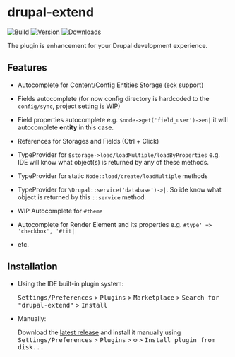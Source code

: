 # drupal-extend

![Build](https://github.com/nvelychenko/drupal-extend/workflows/Build/badge.svg)
[![Version](https://img.shields.io/jetbrains/plugin/v/23474-drupal-extend.svg)](https://plugins.jetbrains.com/plugin/23474-drupal-extend)
[![Downloads](https://img.shields.io/jetbrains/plugin/d/23474-drupal-extend.svg)](https://plugins.jetbrains.com/plugin/23474-drupal-extend)

The plugin is enhancement for your Drupal development experience.

## Features
* Autocomplete for Content/Config Entities Storage (eck support)

* Fields autocomplete (for now config directory is hardcoded to the `config/sync`, project setting is WIP)

* Field properties autocomplete e.g. `$node->get('field_user')->en|` it will autocomplete **entity** in this case.

* References for Storages and Fields (Ctrl + Click)

* TypeProvider for `$storage->load/loadMultiple/loadByProperties` e.g. IDE will know what object(s) is returned by any of these methods.

* TypeProvider for static `Node::load/create/loadMultiple` methods

* TypeProvider for `\Drupal::service('database')->|`. So ide know what object is returned by this `::service` method.

* WIP Autocomplete for `#theme`

* Autocomplete for Render Element and its properties e.g. `#type' => 'checkbox', '#tit|`

* etc.

## Installation

- Using the IDE built-in plugin system:
  
  <kbd>Settings/Preferences</kbd> > <kbd>Plugins</kbd> > <kbd>Marketplace</kbd> > <kbd>Search for "drupal-extend"</kbd> >
  <kbd>Install</kbd>
  
- Manually:

  Download the [latest release](https://github.com/nvelychenko/drupal-extend/releases/latest) and install it manually using
  <kbd>Settings/Preferences</kbd> > <kbd>Plugins</kbd> > <kbd>⚙️</kbd> > <kbd>Install plugin from disk...</kbd>
